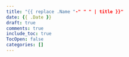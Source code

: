 ```yaml
---
title: "{{ replace .Name "-" " " | title }}"
date: {{ .Date }}
draft: true
comments: true
include_toc: true
TocOpen: false
categories: []
---
```


